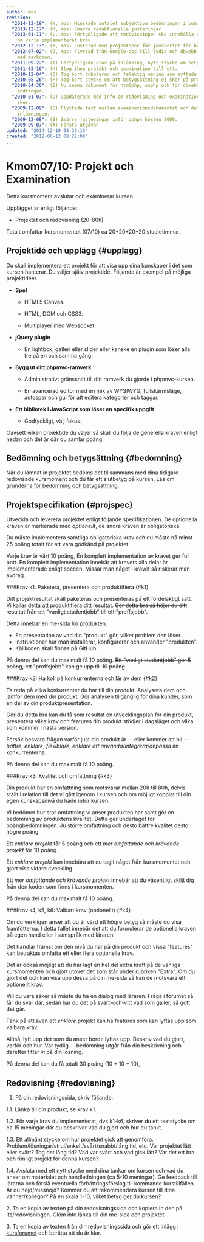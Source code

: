 ```yaml
---
author: mos
revision:
  "2014-12-19": (N, mos) Minskade antalet subjektiva bedömningar i poängsättningen.
  "2013-12-17": (M, mos) Smärre redaktionella justeringar.
  "2013-01-11": (L, mos) Förtydligade att redovisningen ska innehålla ett textstycke
    om varje implementerat krav.
  "2012-12-13": (K, mos) Justerad med projektspec för javascript för hösten 2012.
  "2012-07-02": (J, mos) Flyttad från Google-doc till lydia och dbwebb.se, formatterad
    med markdown.
  "2011-09-22": (I) Förtydligade krav på inlämning, nytt stycke om betygssättning.
  "2011-03-16": (H) Slog ihop projekt och examination till ett.
  "2010-12-04": (G) Tog bort dubblerad och felaktig mening som syftade på spel.
  "2010-08-26": (F) Tog bort stycke om att betygsättning ej sker på projektet.
  "2010-04-30": (E) Nu samma dokument för htmlphp, oophp och för dbwebb/dbwebb2. Redaktionella
    ändringar.
  "2010-01-07": (D) Uppdaterade med info om redovisning och examination, hur inlämning
    sker.
  "2009-12-09": (C) Flyttade text mellan examinationsdokumentet och detta. Förtydligade
    inlämningen.
  "2009-12-08": (B) Smärre justeringar inför oohph hösten 2009.
  "2009-09-07": (A) Första utgåvan
updated: "2014-12-19 08:39:15"
created: "2012-06-12 08:22:00"
...
```

Kmom07/10: Projekt och Examination
==================================

Detta kursmoment avslutar och examinerar kursen.

Upplägget är enligt följande:

* Projektet och redovisning (20-80h)

Totalt omfattar kursmomentet (07/10) ca 20+20+20+20 studietimmar.



Projektidé och upplägg {#upplagg}
--------------------------------------------------------------------

Du skall implementera ett projekt för att visa upp dina kunskaper i det som kursen hanterar. Du väljer själv projektidé. Följande är exempel på möjliga projektidéer.

* **Spel**

  * HTML5 Canvas.

  * HTML, DOM och CSS3.

  * Multiplayer med Websocket.

* **jQuery plugin**

  * En lightbox, galleri eller slider eller kanske en plugin som löser alla tre på en och samma gång.

* **Bygg ut ditt phpmvc-ramverk**
  
  * Administrativt gränssnitt till ditt ramverk du gjorde i phpmvc-kursen.

  * En avancerad editor med en mix av WYSIWYG, fullskärmsläge, autospar och gui för att editera kategorier och taggar.

* **Ett bibliotek i JavaScript som löser en specifik uppgift**

  * Godtyckligt, välj fokus.

Oavsett vilken projektidé du väljer så skall du följa de generella kraven enligt nedan och det är där du samlar poäng.



Bedömning och betygsättning {#bedomning}
--------------------------------------------------------------------

När du lämnat in projektet bedöms det tillsammans med dina tidigare redovisade kursmoment och du får ett slutbetyg på kursen. Läs om [grunderna för bedömning och betygsättning](kurser/bedomning-och-betygsattning).



Projektspecifikation {#projspec}
--------------------------------------------------------------------

Utveckla och leverera projektet enligt följande specifikationen. De optionella kraven är markerade med *optionellt*, de andra kraven är obligatoriska. 

Du måste implementera samtliga obligatoriska krav och du måste nå minst 25 poäng totalt för att vara godkänd på projektet.

Varje krav är värt 10 poäng, En komplett implementation av kravet ger full pott. En komplett implementation innebär att kravets alla delar är implementerade enligt specen. Missar man något i kravet så riskerar man avdrag.



###Krav k1: Paketera, presentera och produktifiera {#k1}

Ditt projektresultat skall paketeras och presenteras på ett fördelaktigt sätt. Vi kallar detta att produktifiera ditt resultat. <del>Gör detta bra så höjer du ditt resultat från ett "vanligt studentjobb" till ett "proffsjobb".</del>

Detta innebär en me-sida för produkten:

* En presentation av vad din "produkt" gör, vilket problem den löser.
* Instruktioner hur man installerar, konfigurerar och använder "produkten".
* Källkoden skall finnas på GitHub.

På denna del kan du maximalt få 10 poäng. <del>Ett "vanligt studentjobb" ger 5 poäng, ett "proffsjobb" kan ge upp till 10 poäng.</del>



###Krav k2: Ha koll på konkurrenterna och lär av dem {#k2}

Ta reda på vilka konkurrenter du har till din produkt. Analysera dem och jämför dem med din produkt. Gör analysen tillgänglig för dina kunder, som en del av din produktpresentation. 

Gör du detta bra kan du få som resultat en utvecklingsplan för din produkt, presentera vilka krav och features din produkt stödjer i dagsläget och vilka som kommer i nästa version.

Försök besvara frågan varför just din produkt är -- eller kommer att bli -- *bättre*, *enklare*, *flexiblare*, *enklare att använda/integrera/anpassa* än konkurrenterna.

På denna del kan du maximalt få 10 poäng.



###Krav k3: Kvalitet och omfattning {#k3}

Din produkt har en omfattning som motsvarar mellan 20h till 80h, delvis ställt i relation till det vi gått igenom i kursen och om möjligt kopplat till din egen kunskapsnivå du hade inför kursen.

Vi bedömer hur stor omfattning vi anser produkten har samt gör en bedömning av produktens kvalitet. Detta ger underlaget för poängbedömningen. Ju större omfattning och desto bättre kvalitet desto högre poäng.

Ett *enklare projekt* får 5 poäng och ett *mer omfattande och krävande projekt* för 10 poäng.

Ett *enklare projekt* kan innebära att du tagit något från kursmomentet och gjort viss vidareutveckling.

Ett *mer omfattande och krävande projekt* innebär att du väsentligt skiljt dig från den koden som finns i kursmomenten. 

På denna del kan du maximalt få 10 poäng.



###Krav k4, k5, k6: Valbart krav (optionellt) {#k4}

Om du verkligen anser att du är värd ett högre betyg så måste du visa framfötterna. I detta fallet innebär det att du formulerar de optionella kraven på egen hand eller i samspråk med läraren.

Det handlar främst om den nivå du har på din produkt och vissa "features" kan betraktas omfatta ett eller flera optionella krav.

Det är också möjligt att du har lagt en hel del extra kraft på de vanliga kursmomenten och gjort utöver det som står under rubriken "Extra". Om du gjort det och kan visa upp dessa på din me-sida så kan de motsvara ett optionellt krav.

Vill du vara säker så måste du ha en dialog med läraren. Fråga i forumet så får du svar där, sedan har du det på svart-och-vitt vad som gäller, så gott det går.

Tänk på att även ett *enklare* projekt kan ha features som kan lyftas upp som valbara krav. 

Alltså, lyft upp det som du anser borde lyftas upp. Beskriv vad du gjort, varför och hur. Var tydlig -- bedömning utgår från din beskrivning och därefter tittar vi på din lösning. 

På denna del kan du få totalt 30 poäng (10 + 10 + 10),



Redovisning {#redovisning}
--------------------------------------------------------------------

1. På din redovisningssida, skriv följande:

1.1. Länka till din produkt, se krav k1.

1.2. För varje krav du implementerat, dvs k1-k6, skriver du ett textstycke om ca 15 meningar där du beskriver vad du gjort och hur du tänkt.

1.3. Ett allmänt stycke om hur projektet gick att genomföra. Problem/lösningar/strul/enkelt/svårt/snabbt/lång tid, etc. Var projektet lätt eller svårt? Tog det lång tid? Vad var svårt och vad gick lätt? Var det ett bra och rimligt projekt för denna kursen?

1.4. Avsluta med ett nytt stycke med dina tankar om kursen och vad du anser om materialet och handledningen (ca 5-10 meningar). Ge feedback till lärarna och förslå eventuella förbättringsförslag till kommande kurstillfällen. Är du nöjd/missnöjd? Kommer du att rekommendera kursen till dina vänner/kollegor? På en skala 1-10, vilket betyg ger du kursen?

2\. Ta en kopia av texten på din redovisningssida och kopiera in den på Its/redovisningen. Glöm inte länka till din me-sida och projektet. 

3\. Ta en kopia av texten från din redovisningssida och gör ett inlägg i [kursforumet](forum/utbildning/javascript) och berätta att du är klar.




